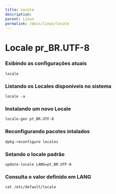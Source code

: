 ```yaml
---
title: Locale
description: 
parent: Linux
permalink: /docs/linux/locale
---
```


# Locale pr_BR.UTF-8

### Exibindo as configurações atuais

    locale

### Listando os Locales disponíveis no sistema

    locale -a

### Instalando um novo Locale

    locale-gen pt_BR.UTF-8

### Reconfigurando pacotes intalados

    dpkg-reconfigure locales

### Setando o locale padrão

    update-locale LANG=pt_BR.UTF-8

### Consulta o valor definido em LANG

    cat /etc/default/locale